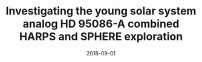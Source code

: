---
title: "Investigating the young solar system analog HD 95086-A combined HARPS and SPHERE exploration"
collection: publications
permalink: /publication/2018-09-01-14
date: 2018-09-01
venue: 'Astronomy &amp; Astrophysics'
paperurl: 'https://www.aanda.org/articles/aa/pdf/2018/09/aa32077-17.pdf'
---